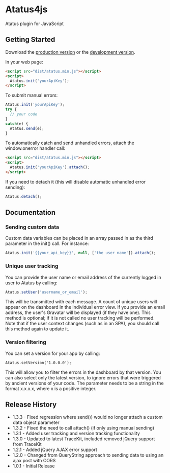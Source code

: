 # Atatus4js

Atatus plugin for JavaScript

## Getting Started
Download the [production version][min] or the [development version][max].

[min]: https://raw.github.com/fizerkhan/atatusjs/master/dist/atatus.min.js
[max]: https://raw.github.com/fizerkhan/atatusjs/master/dist/atatus.js

In your web page:

```html
<script src="dist/atatus.min.js"></script>
<script>
  Atatus.init('yourApiKey');
</script>
```

To submit manual errors:

```javascript
Atatus.init('yourApiKey');
try {
  // your code
}
catch(e) {
  Atatus.send(e);
}
```

To automatically catch and send unhandled errors, attach the window.onerror handler call:

```html
<script src="dist/atatus.min.js"></script>
<script>
  Atatus.init('yourApiKey').attach();
</script>
```

If you need to detach it (this will disable automatic unhandled error sending):

```javascript
Atatus.detach();
```

## Documentation

### Sending custom data

Custom data variables can be placed in an array passed in as the third parameter in the init() call. For instance:

```javascript
Atatus.init('{{your_api_key}}', null, ['the user name']).attach();
```

### Unique user tracking

You can provide the user name or email address of the currently logged in user to Atatus by calling:

```javascript
Atatus.setUser('username_or_email');
```

This will be transmitted with each message. A count of unique users will appear on the dashboard in the individual error view. If you provide an email address, the user's Gravatar will be displayed (if they have one). This method is optional; if it is not called no user tracking will be performed. Note that if the user context changes (such as in an SPA), you should call this method again to update it.

### Version filtering

You can set a version for your app by calling:

```
Atatus.setVersion('1.0.0.0');
```

This will allow you to filter the errors in the dashboard by that version. You can also select only the latest version, to ignore errors that were triggered by ancient versions of your code. The parameter needs to be a string in the format x.x.x.x, where x is a positive integer.

## Release History

- 1.3.3 - Fixed regression where send()) would no longer attach a custom data object parameter
- 1.3.2 - Fixed the need to call attach() (if only using manual sending)
- 1.3.1 - Added user tracking and version tracking functionality
- 1.3.0 - Updated to latest TraceKit, included removed jQuery support from TraceKit
- 1.2.1 - Added jQuery AJAX error support
- 1.2.0 - Changed from QueryString approach to sending data to using an ajax post with CORS
- 1.0.1 - Initial Release
